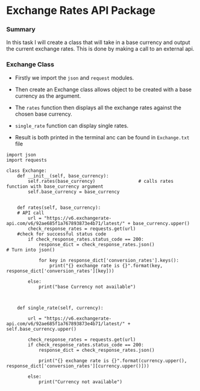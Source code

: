 # Exchange Rates API Package

### Summary

In this task I will create a class that will take in a base currency and output the current exchange rates. 
This is done by making a call to an external api. 

### Exchange Class
- Firstly we import the `json` and `request` modules.
- Then create an Exchange class allows object to be created with a base currency as the argument.
- The `rates` function then displays all the exchange rates against the chosen base currency.
- `single_rate` function can display single rates.

- Result is both printed in the terminal anc can be found in `Exchange.txt` file

```
import json
import requests

class Exchange:
    def __init__(self, base_currency):
        self.rates(base_currency)                # calls rates function with base_currency argument 
        self.base_currency = base_currency


    def rates(self, base_currency):
    # API call
        url = "https://v6.exchangerate-api.com/v6/92ae685f1a767893873e4b71/latest/" + base_currency.upper()
        check_response_rates = requests.get(url)
    #check for successful status code
        if check_response_rates.status_code == 200:
            response_dict = check_response_rates.json()               # Turn into json()
                
            for key in response_dict['conversion_rates'].keys():
                print("{} exchange rate is {}".format(key, response_dict['conversion_rates'][key]))

        else:
            print("base Currency not available")



    def single_rate(self, currency):

        url = "https://v6.exchangerate-api.com/v6/92ae685f1a767893873e4b71/latest/" + self.base_currency.upper()

        check_response_rates = requests.get(url)
        if check_response_rates.status_code == 200:
            response_dict = check_response_rates.json()

            print("{} exchange rate is {}".format(currency.upper(), response_dict['conversion_rates'][currency.upper()]))

        else:
            print("Currency not available")

```